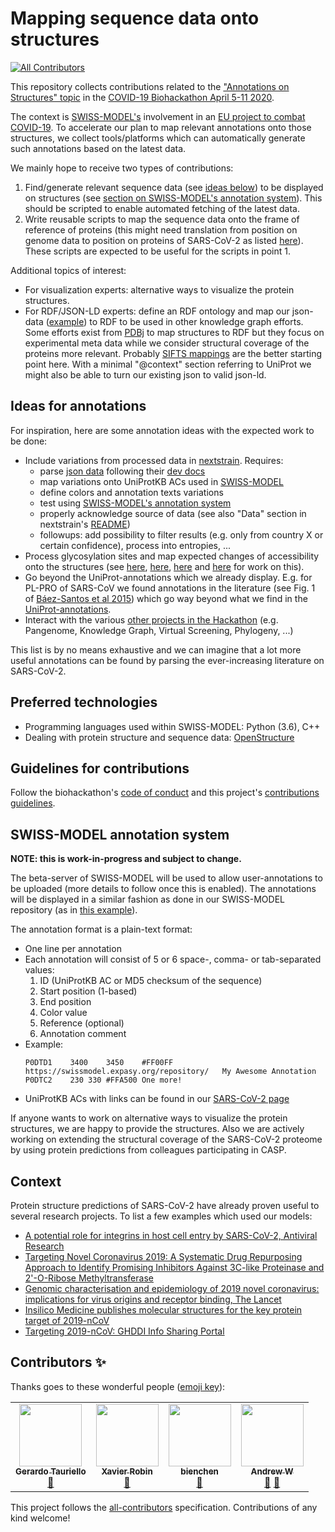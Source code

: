 # Mapping sequence data onto structures
<!-- ALL-CONTRIBUTORS-BADGE:START - Do not remove or modify this section -->
[![All Contributors](https://img.shields.io/badge/all_contributors-4-orange.svg?style=flat-square)](#contributors-)
<!-- ALL-CONTRIBUTORS-BADGE:END -->

This repository collects contributions related to the ["Annotations on Structures" topic](https://github.com/virtual-biohackathons/covid-19-bh20/wiki/Annotations-on-Structures) in the [COVID-19 Biohackathon April 5-11 2020](https://github.com/virtual-biohackathons/covid-19-bh20).

The context is [SWISS-MODEL's](https://swissmodel.expasy.org) involvement in an [EU project to combat COVID-19](https://www.sib.swiss/about-sib/news/10659). To accelerate our plan to map relevant annotations onto those structures, we collect tools/platforms which can automatically generate such annotations based on the latest data.

We mainly hope to receive two types of contributions:
1. Find/generate relevant sequence data (see [ideas below](#ideas-for-annotations)) to be displayed on structures (see [section on SWISS-MODEL's annotation system](#swiss-model-annotation-system)). This should be scripted to enable automated fetching of the latest data.
2. Write reusable scripts to map the sequence data onto the frame of reference of proteins (this might need translation from position on genome data to position on proteins of SARS-CoV-2 as listed [here](https://swissmodel.expasy.org/repository/species/2697049)). These scripts are expected to be useful for the scripts in point 1.

Additional topics of interest:
- For visualization experts: alternative ways to visualize the protein structures.
- For RDF/JSON-LD experts: define an RDF ontology and map our json-data ([example](https://swissmodel.expasy.org/repository/uniprot/P59594.json)) to RDF to be used in other knowledge graph efforts. Some efforts exist from [PDBj](https://pdbj.org/help/rdf) to map structures to RDF but they focus on experimental meta data while we consider structural coverage of the proteins more relevant. Probably [SIFTS mappings](https://pdbj.org/news/20160629) are the better starting point here. With a minimal "@context" section referring to UniProt we might also be able to turn our existing json to valid json-ld.

## Ideas for annotations

For inspiration, here are some annotation ideas with the expected work to be done:
- Include variations from processed data in [nextstrain](https://nextstrain.org/ncov). Requires:
  - parse [json data](https://data.nextstrain.org/ncov.json) following their [dev docs](https://github.com/nextstrain/ncov/blob/master/DEV_DOCS.md)
  - map variations onto UniProtKB ACs used in [SWISS-MODEL](https://swissmodel.expasy.org/repository/species/2697049)
  - define colors and annotation texts variations
  - test using [SWISS-MODEL's annotation system](#swiss-model-annotation-system)
  - properly acknowledge source of data (see also "Data" section in nextstrain's [README](https://github.com/nextstrain/ncov/blob/master/README.md))
  - followups: add possibility to filter results (e.g. only from country X or certain confidence), process into entropies, ...
- Process glycosylation sites and map expected changes of accessibility onto the structures (see [here](https://twitter.com/Olivercgrant/status/1243576788514725888), [here](https://twitter.com/rommieamaro/status/1241810976866840577?s=11), [here](https://twitter.com/ElisaTelisa/status/1244174688437374978) and [here](https://www.biorxiv.org/content/10.1101/2020.03.28.013276v1.full.pdf) for work on this).
- Go beyond the UniProt-annotations which we already display. E.g. for PL-PRO of SARS-CoV we found annotations in the literature (see Fig. 1 of [Báez-Santos et al 2015](https://doi.org/10.1016/j.antiviral.2014.12.015)) which go way beyond what we find in the [UniProt-annotations](https://covid-19.uniprot.org/).
- Interact with the various [other projects in the Hackathon](https://github.com/virtual-biohackathons/covid-19-bh20/wiki) (e.g. Pangenome, Knowledge Graph, Virtual Screening, Phylogeny, ...)

This list is by no means exhaustive and we can imagine that a lot more useful annotations can be found by parsing the ever-increasing literature on SARS-CoV-2.

## Preferred technologies

- Programming languages used within SWISS-MODEL: Python (3.6), C++
- Dealing with protein structure and sequence data: [OpenStructure](https://openstructure.org/)

## Guidelines for contributions

Follow the biohackathon's [code of conduct](https://github.com/virtual-biohackathons/covid-19-bh20/blob/master/CODE_OF_CONDUCT.md) and this project's [contributions guidelines](CONTRIBUTING.md).

## SWISS-MODEL annotation system

**NOTE: this is work-in-progress and subject to change.**

The beta-server of SWISS-MODEL will be used to allow user-annotations to be uploaded (more details to follow once this is enabled). The annotations will be displayed in a similar fashion as done in our SWISS-MODEL repository (as in [this example](https://swissmodel.expasy.org/repository/uniprot/B8XC04)).

The annotation format is a plain-text format:
- One line per annotation
- Each annotation will consist of 5 or 6 space-, comma- or tab-separated values:
  1. ID (UniProtKB AC or MD5 checksum of the sequence)
  2. Start position (1-based)
  3. End position
  4. Color value
  5. Reference (optional)
  6. Annotation comment
- Example:
  ```
  P0DTD1	3400	3450	#FF00FF	https://swissmodel.expasy.org/repository/	My Awesome Annotation
  P0DTC2	230	330	#FFA500	One more!
  ```
- UniProtKB ACs with links can be found in our [SARS-CoV-2 page](https://swissmodel.expasy.org/repository/species/2697049)

If anyone wants to work on alternative ways to visualize the protein structures, we are happy to provide the structures. Also we are actively working on extending the structural coverage of the SARS-CoV-2 proteome by using protein predictions from colleagues participating in CASP.

## Context

Protein structure predictions of SARS-CoV-2 have already proven useful to several research projects. To list a few examples which used our models:
- [A potential role for integrins in host cell entry by SARS-CoV-2, Antiviral Research](https://doi.org/10.1016/j.antiviral.2020.104759)
- [Targeting Novel Coronavirus 2019: A Systematic Drug Repurposing Approach to Identify Promising Inhibitors Against 3C-like Proteinase and 2'-O-Ribose Methyltransferase](https://dx.doi.org/10.26434/chemrxiv.11888730.v1)
- [Genomic characterisation and epidemiology of 2019 novel coronavirus: implications for virus origins and receptor binding, The Lancet](https://dx.doi.org/10.1016/S0140-6736(20)30251-8)
- [Insilico Medicine publishes molecular structures for the key protein target of 2019-nCoV](https://insilico.com/ncov-sprint)
- [Targeting 2019-nCoV: GHDDI Info Sharing Portal](https://ghddi-ailab.github.io/Targeting2019-nCoV/)

## Contributors ✨

Thanks goes to these wonderful people ([emoji key](https://allcontributors.org/docs/en/emoji-key)):

<!-- ALL-CONTRIBUTORS-LIST:START - Do not remove or modify this section -->
<!-- prettier-ignore-start -->
<!-- markdownlint-disable -->
<table>
  <tr>
    <td align="center"><a href="https://github.com/gtauriello"><img src="https://avatars3.githubusercontent.com/u/25968022?v=4" width="100px;" alt=""/><br /><sub><b>Gerardo Tauriello</b></sub></a><br /><a href="#projectManagement-gtauriello" title="Project Management">📆</a></td>
    <td align="center"><a href="https://github.com/xrobin"><img src="https://avatars2.githubusercontent.com/u/1047170?v=4" width="100px;" alt=""/><br /><sub><b>Xavier Robin</b></sub></a><br /><a href="#tool-xrobin" title="Tools">🔧</a></td>
    <td align="center"><a href="https://github.com/bienchen"><img src="https://avatars0.githubusercontent.com/u/69343?v=4" width="100px;" alt=""/><br /><sub><b>bienchen</b></sub></a><br /><a href="#tool-bienchen" title="Tools">🔧</a></td>
    <td align="center"><a href="https://github.com/awaterho"><img src="https://avatars2.githubusercontent.com/u/40768716?v=4" width="100px;" alt=""/><br /><sub><b>Andrew W</b></sub></a><br /><a href="#tool-awaterho" title="Tools">🔧</a> <a href="#design-awaterho" title="Design">🎨</a></td>
  </tr>
</table>

<!-- markdownlint-enable -->
<!-- prettier-ignore-end -->
<!-- ALL-CONTRIBUTORS-LIST:END -->

This project follows the [all-contributors](https://github.com/all-contributors/all-contributors) specification. Contributions of any kind welcome!
